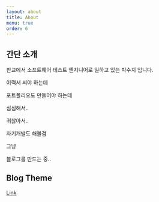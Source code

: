 ```yaml
---
layout: about
title: About
menu: true
order: 6
---
```


## 간단 소개 
판교에서 소프트웨어 테스트 엔지니어로 일하고 있는 박수지 입니다.

이력서 써야 하는데 

포트폴리오도 만들어야 하는데

심심해서..

귀찮아서..

자기개발도 해볼겸

그냥

블로그를 만드는 중..



## Blog Theme
[Link]

[Link]: https://qwtel.com/hydejack/blog/